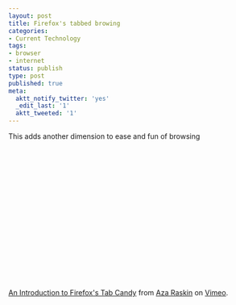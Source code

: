 ```yaml
---
layout: post
title: Firefox's tabbed browing
categories:
- Current Technology
tags:
- browser
- internet
status: publish
type: post
published: true
meta:
  aktt_notify_twitter: 'yes'
  _edit_last: '1'
  aktt_tweeted: '1'
---
```

This adds another dimension to ease and fun of browsing

<p style="text-align: center;"><object classid="clsid:d27cdb6e-ae6d-11cf-96b8-444553540000" width="400" height="265" codebase="http://download.macromedia.com/pub/shockwave/cabs/flash/swflash.cab#version=6,0,40,0"><param name="allowfullscreen" value="true" /><param name="allowscriptaccess" value="always" /><param name="src" value="http://vimeo.com/moogaloop.swf?clip_id=13560319&amp;server=vimeo.com&amp;show_title=1&amp;show_byline=1&amp;show_portrait=0&amp;color=&amp;fullscreen=1" /><embed type="application/x-shockwave-flash" width="400" height="265" src="http://vimeo.com/moogaloop.swf?clip_id=13560319&amp;server=vimeo.com&amp;show_title=1&amp;show_byline=1&amp;show_portrait=0&amp;color=&amp;fullscreen=1" allowscriptaccess="always" allowfullscreen="true"></embed></object>

<a href="http://vimeo.com/13560319">An Introduction to Firefox's Tab Candy</a> from <a href="http://vimeo.com/user532161">Aza Raskin</a> on <a href="http://vimeo.com">Vimeo</a>.

